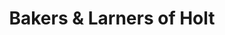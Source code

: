 ---
title: "Bakers & Larners of Holt"
url: /holt/bakers-and-larners-of-holt/
shop: department store
---